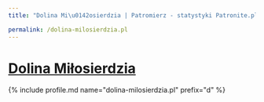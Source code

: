 ```yaml
---
title: "Dolina Mi\u0142osierdzia | Patromierz - statystyki Patronite.pl"

permalink: /dolina-milosierdzia.pl
---
```


# [Dolina Miłosierdzia](https://patronite.pl/dolina-milosierdzia.pl)

{% include profile.md name="dolina-milosierdzia.pl" prefix="d" %}
